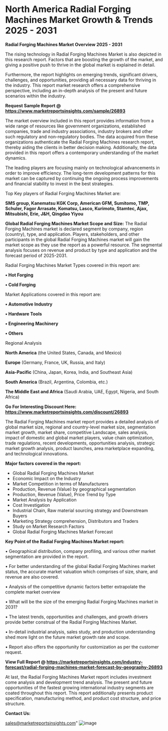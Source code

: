  # North America Radial Forging Machines Market Growth & Trends 2025 - 2031

<Strong> Radial Forging Machines Market Overview 2025 - 2031</strong>

The rising technology in Radial Forging Machines Market is also depicted in this research report. Factors that are boosting the growth of the market, and giving a positive push to thrive in the global market is explained in detail.

Furthermore, the report highlights on emerging trends, significant drivers, challenges, and opportunities, providing all necessary data for thriving in the industry. This report market research offers a comprehensive perspective, including an in-depth analysis of the present and future scenarios within the industry.

<strong>Request Sample Report @ <a href=https://www.marketreportsinsights.com/sample/26893>https://www.marketreportsinsights.com/sample/26893</a></strong>

The market overview included in this report provides information from a wide range of resources like government organizations, established companies, trade and industry associations, industry brokers and other such regulatory and non-regulatory bodies. The data acquired from these organizations authenticate the Radial Forging Machines research report, thereby aiding the clients in better decision making. Additionally, the data provided in this report offers a contemporary understanding of the market dynamics.

The leading players are focusing mainly on technological advancements in order to improve efficiency. The long-term development patterns for this market can be captured by continuing the ongoing process improvements and financial stability to invest in the best strategies.

Top Key players of Radial Forging Machines Market are:

<strong>SMS group, Kanematsu KGK Corp, American GFM, Sumitomo, TMP, Schuler, Fagor Arrasate, Komatsu, Lasco, Kurimoto, Stamtec, Ajax, Mitsubishi, Erie, J&H, Qingdao Yiyou</strong>

<strong><b>Global Radial Forging Machines Market Scope and Size:</b></strong>
The Radial Forging Machines market is declared segment by company, region (country), type, and application. Players, stakeholders, and other participants in the global Radial Forging Machines market will gain the market scope as they use the report as a powerful resource. The segmental analysis focuses on revenue and product by type and application and the forecast period of 2025-2031.

Radial Forging Machines Market Types covered in this report are:

<strong>• Hot Forging

• Cold Forging</strong>

Market Applications covered in this report are:

<strong>• Automotive Industry

• Hardware Tools

• Engineering Machinery

• Others</strong> 

Regional Analysis

<strong>North America</strong> (the United States, Canada, and Mexico)

<strong>Europe</strong> (Germany, France, UK, Russia, and Italy)

<strong>Asia-Pacific</strong> (China, Japan, Korea, India, and Southeast Asia)

<strong>South America</strong> (Brazil, Argentina, Colombia, etc.)

<strong>The Middle East and Africa</strong> (Saudi Arabia, UAE, Egypt, Nigeria, and South Africa)

<strong>Go For Interesting Discount Here: <a href=https://www.marketreportsinsights.com/discount/26893>https://www.marketreportsinsights.com/discount/26893</a></strong>

The Radial Forging Machines market report provides a detailed analysis of global market size, regional and country-level market size, segmentation market growth, market share, competitive Landscape, sales analysis, impact of domestic and global market players, value chain optimization, trade regulations, recent developments, opportunities analysis, strategic market growth analysis, product launches, area marketplace expanding, and technological innovations.

<strong><b>Major factors covered in the report:</b></strong>
<ul>
  <li>Global Radial Forging Machines Market </li>
  <li>Economic Impact on the Industry</li>
  <li>Market Competition in terms of Manufacturers</li>
  <li>Production, Revenue (Value) by geographical segmentation</li>
  <li>Production, Revenue (Value), Price Trend by Type</li>
  <li>Market Analysis by Application</li>
  <li>Cost Investigation</li>
  <li>Industrial Chain, Raw material sourcing strategy and Downstream Buyers</li>
  <li>Marketing Strategy comprehension, Distributors and Traders</li>
  <li>Study on Market Research Factors</li>
  <li>Global Radial Forging Machines Market Forecast</li>
</ul>

<strong><b>Key Point of the Radial Forging Machines Market report:</b></strong>

• Geographical distribution, company profiling, and various other market segmentation are provided in the report.

• For better understanding of the global Radial Forging Machines market status, the accurate market valuation which comprises of size, share, and revenue are also covered.

• Analysis of the competitive dynamic factors better extrapolate the complete market overview

• What will be the size of the emerging Radial Forging Machines market in 2031?

• The latest trends, opportunities and challenges, and growth drivers provide better construal of the Radial Forging Machines Market.

• In-detail industrial analysis, sales study, and production understanding shed more light on the future market growth rate and scope.

• Report also offers the opportunity for customization as per the customer request.

<strong><b>View Full Report @ <a href=https://marketreportsinsights.com/industry-forecast/radial-forging-machines-market-forecast-by-geography-26893>https://marketreportsinsights.com/industry-forecast/radial-forging-machines-market-forecast-by-geography-26893</a></b></strong>


At last, the Radial Forging Machines Market report includes investment come analysis and development trend analysis. The present and future opportunities of the fastest growing international industry segments are coated throughout this report. This report additionally presents product specification, manufacturing method, and product cost structure, and price structure.

<strong>Contact Us:</strong>

sales@marketreportsinsights.com"
![image](https://github.com/user-attachments/assets/1c272dd4-8674-4b48-b4c7-5bf48864b860)

